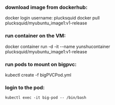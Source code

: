 ### download image from dockerhub:
  docker login
    username: plucksquid
  docker pull plucksquid/myubuntu_image1:v1-release

### run container on the VM: 
   docker container run -d -it --name yunshucontainer plucksquid/myubuntu_image1:v1-release

### run pods to mount on bigpvc:
  kubectl create -f bigPVCPod.yml


### login to the pod: 
    kubectl exec -it big-pod -- /bin/bash
